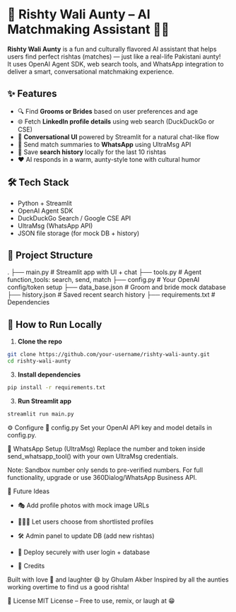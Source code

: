 # 💃 Rishty Wali Aunty – AI Matchmaking Assistant 🤵‍♂️

**Rishty Wali Aunty** is a fun and culturally flavored AI assistant that helps users find perfect rishtas (matches) — just like a real-life Pakistani aunty!  
It uses OpenAI Agent SDK, web search tools, and WhatsApp integration to deliver a smart, conversational matchmaking experience.

## ✨ Features

- 🔍 Find **Grooms or Brides** based on user preferences and age
- 🌐 Fetch **LinkedIn profile details** using web search (DuckDuckGo or CSE)
- 💬 **Conversational UI** powered by Streamlit for a natural chat-like flow
- 📲 Send match summaries to **WhatsApp** using UltraMsg API
- 💾 Save **search history** locally for the last 10 rishtas
- ❤️ AI responds in a warm, aunty-style tone with cultural humor

## 🛠️ Tech Stack

- Python + Streamlit
- OpenAI Agent SDK
- DuckDuckGo Search / Google CSE API
- UltraMsg (WhatsApp API)
- JSON file storage (for mock DB + history)

## 📁 Project Structure

.
├── main.py # Streamlit app with UI + chat
├── tools.py # Agent function_tools: search, send, match
├── config.py # Your OpenAI config/token setup
├── data_base.json # Groom and bride mock database
├── history.json # Saved recent search history
├── requirements.txt # Dependencies


## 🚀 How to Run Locally

1. **Clone the repo**

```bash
git clone https://github.com/your-username/rishty-wali-aunty.git
cd rishty-wali-aunty
```
3. **Install dependencies**
```bash
pip install -r requirements.txt
```
3. **Run Streamlit app**

```bash
streamlit run main.py
```
⚙️ Configure
🔑 config.py
Set your OpenAI API key and model details in config.py.

📲 WhatsApp Setup (UltraMsg)
Replace the number and token inside send_whatsapp_tool() with your own UltraMsg credentials.

Note: Sandbox number only sends to pre-verified numbers. For full functionality, upgrade or use 360Dialog/WhatsApp Business API.



🧠 Future Ideas
- 🎭 Add profile photos with mock image URLs

- 🧑‍🤝‍🧑 Let users choose from shortlisted profiles

- 🛠️ Admin panel to update DB (add new rishtas)

- 🔐 Deploy securely with user login + database

- 🙌 Credits

Built with love 💖 and laughter 😄 by Ghulam Akber
Inspired by all the aunties working overtime to find us a good rishta!

📢 License
MIT License – Free to use, remix, or laugh at 😁


